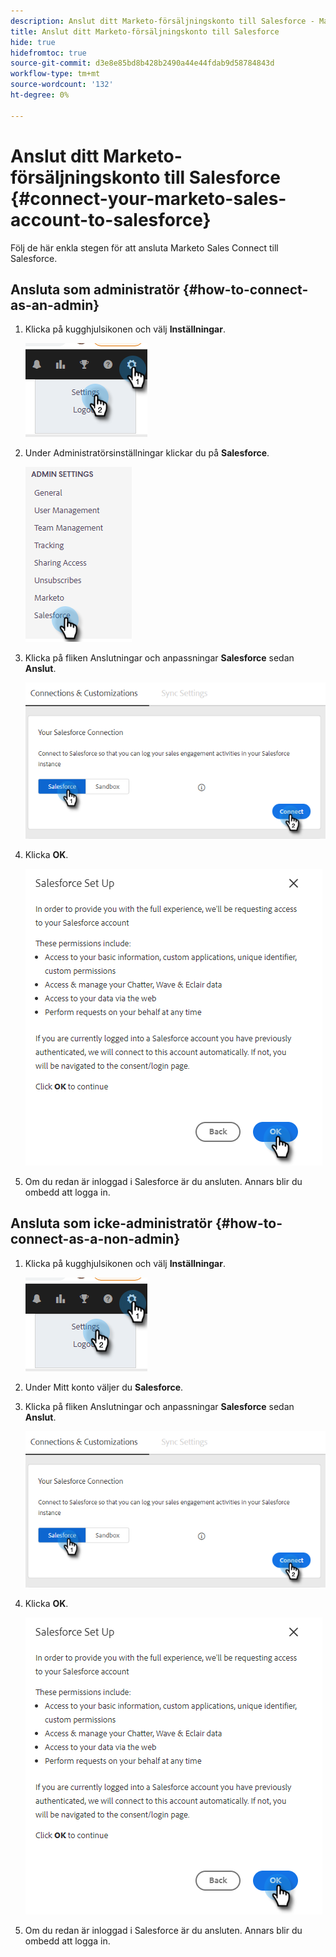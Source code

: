 ```yaml
---
description: Anslut ditt Marketo-försäljningskonto till Salesforce - Marketo Docs - produktdokumentation
title: Anslut ditt Marketo-försäljningskonto till Salesforce
hide: true
hidefromtoc: true
source-git-commit: d3e8e85bd8b428b2490a44e44fdab9d58784843d
workflow-type: tm+mt
source-wordcount: '132'
ht-degree: 0%

---
```


# Anslut ditt Marketo-försäljningskonto till Salesforce {#connect-your-marketo-sales-account-to-salesforce}

Följ de här enkla stegen för att ansluta Marketo Sales Connect till Salesforce.

## Ansluta som administratör {#how-to-connect-as-an-admin}

1. Klicka på kugghjulsikonen och välj **Inställningar**.

   ![](assets/connect-your-marketo-sales-account-to-salesforce-1.png)

1. Under Administratörsinställningar klickar du på **Salesforce**.

   ![](assets/connect-your-marketo-sales-account-to-salesforce-2.png)

1. Klicka på fliken Anslutningar och anpassningar **Salesforce** sedan **Anslut**.

   ![](assets/connect-your-marketo-sales-account-to-salesforce-3.png)

1. Klicka **OK**.

   ![](assets/connect-your-marketo-sales-account-to-salesforce-4.png)

1. Om du redan är inloggad i Salesforce är du ansluten. Annars blir du ombedd att logga in.

## Ansluta som icke-administratör {#how-to-connect-as-a-non-admin}

1. Klicka på kugghjulsikonen och välj **Inställningar**.

   ![](assets/connect-your-marketo-sales-account-to-salesforce-5.png)

1. Under Mitt konto väljer du **Salesforce**.

1. Klicka på fliken Anslutningar och anpassningar **Salesforce** sedan **Anslut**.

   ![](assets/connect-your-marketo-sales-account-to-salesforce-7.png)

1. Klicka **OK**.

   ![](assets/connect-your-marketo-sales-account-to-salesforce-8.png)

1. Om du redan är inloggad i Salesforce är du ansluten. Annars blir du ombedd att logga in.
